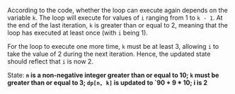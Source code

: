 According to the code, whether the loop can execute again depends on the variable `k`. The loop will execute for values of `i` ranging from 1 to `k - 1`. At the end of the last iteration, `k` is greater than or equal to 2, meaning that the loop has executed at least once (with `i` being 1).

For the loop to execute one more time, `k` must be at least 3, allowing `i` to take the value of 2 during the next iteration. Hence, the updated state should reflect that `i` is now 2.

State: **`n` is a non-negative integer greater than or equal to 10; `k` must be greater than or equal to 3; `dp[n, k]` is updated to `90 + 9 * 10; i is 2**